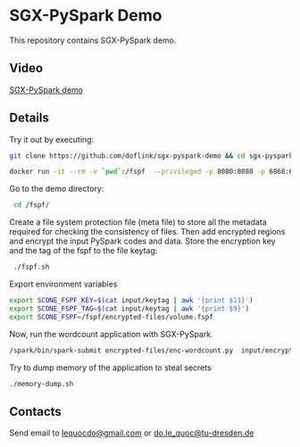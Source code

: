 # SGX-PySpark Demo

This repository contains SGX-PySpark demo.

## Video

[SGX-PySpark demo](https://youtu.be/yI3iEFWUWbU)

## Details

Try it out by executing:

```bash
git clone https://github.com/doflink/sgx-pyspark-demo && cd sgx-pyspark-demo 
```

```bash
docker run -it --rm -v `pwd`:/fspf  --privileged -p 8080:8080 -p 6868:6868 -p 28778:28778 lequocdo/google-c3:pyspark sh
```

Go to the demo directory:

```bash
 cd /fspf/
```

Create a file system protection file (meta file) to store all the metadata required for checking the consistency of files. 
Then add encrypted regions and encrypt the input PySpark codes and data. Store the encryption key and the tag of the fspf to the file keytag:

```bash
 ./fspf.sh
```

Export environment variables

```bash
export SCONE_FSPF_KEY=$(cat input/keytag | awk '{print $11}')
export SCONE_FSPF_TAG=$(cat input/keytag | awk '{print $9}')
export SCONE_FSPF=/fspf/encrypted-files/volume.fspf
```

Now, run the wordcount application with SGX-PySpark.

```bash
/spark/bin/spark-submit encrypted-files/enc-wordcount.py  input/encrypted-sensitive-input.txt  spark://$(hostname -f):7077 &> output.txt &
```

Try to dump memory of the application to steal secrets

```bash
./memory-dump.sh
```

## Contacts

Send email to lequocdo@gmail.com or do.le_quoc@tu-dresden.de

